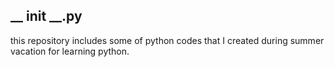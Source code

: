 ## __ __init__ __.py

this repository includes some of python codes that I created during summer vacation for learning python.
